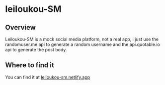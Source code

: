 # leiloukou-SM

## Overview

Leiloukou-SM is a mock social media platform,
not a real app, i just use the randomuser.me api to generate a random username
and the api.quotable.io api to generate the post body.

## Where to find it

You can find it at [leiloukou-sm.netlify.app](https://leiloukou-sm.netlify.app/)
